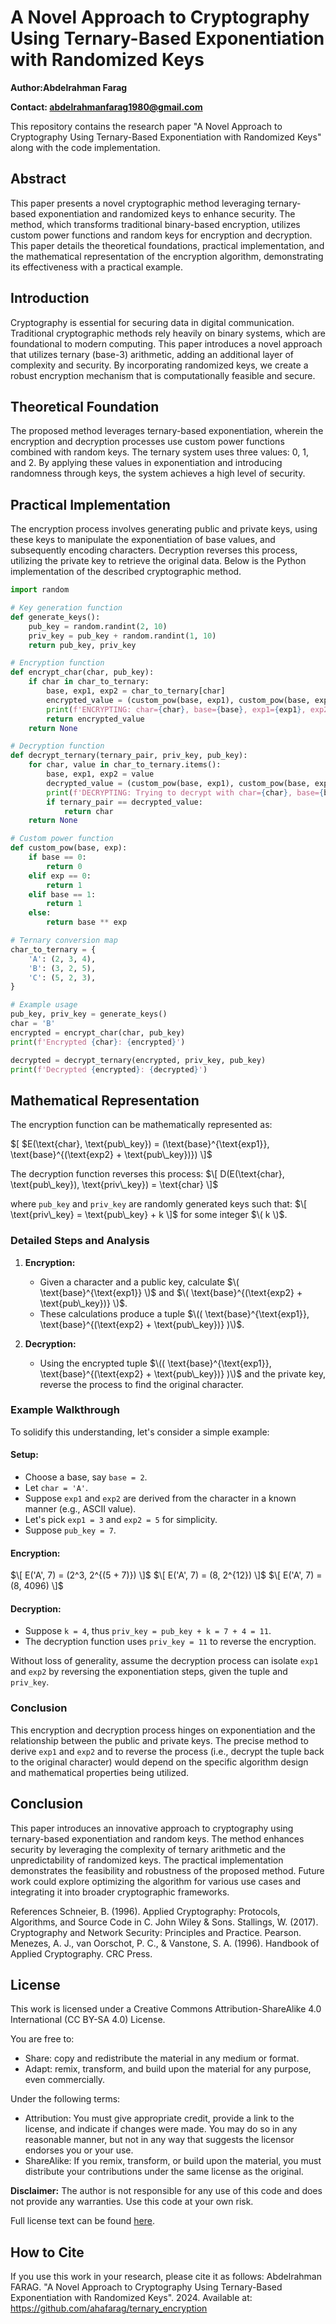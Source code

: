 # A Novel Approach to Cryptography Using Ternary-Based Exponentiation with Randomized Keys

**Author:Abdelrahman Farag**

**Contact: abdelrahmanfarag1980@gmail.com**

This repository contains the research paper "A Novel Approach to Cryptography Using Ternary-Based Exponentiation with Randomized Keys" along with the code implementation.

## Abstract
This paper presents a novel cryptographic method leveraging ternary-based exponentiation and randomized keys to enhance security. The method, which transforms traditional binary-based encryption, utilizes custom power functions and random keys for encryption and decryption. This paper details the theoretical foundations, practical implementation, and the mathematical representation of the encryption algorithm, demonstrating its effectiveness with a practical example.

## Introduction
Cryptography is essential for securing data in digital communication. Traditional cryptographic methods rely heavily on binary systems, which are foundational to modern computing. This paper introduces a novel approach that utilizes ternary (base-3) arithmetic, adding an additional layer of complexity and security. By incorporating randomized keys, we create a robust encryption mechanism that is computationally feasible and secure.

## Theoretical Foundation
The proposed method leverages ternary-based exponentiation, wherein the encryption and decryption processes use custom power functions combined with random keys. The ternary system uses three values: 0, 1, and 2. By applying these values in exponentiation and introducing randomness through keys, the system achieves a high level of security.

## Practical Implementation
The encryption process involves generating public and private keys, using these keys to manipulate the exponentiation of base values, and subsequently encoding characters. Decryption reverses this process, utilizing the private key to retrieve the original data. Below is the Python implementation of the described cryptographic method.

```python
import random

# Key generation function
def generate_keys():
    pub_key = random.randint(2, 10)
    priv_key = pub_key + random.randint(1, 10)
    return pub_key, priv_key

# Encryption function
def encrypt_char(char, pub_key):
    if char in char_to_ternary:
        base, exp1, exp2 = char_to_ternary[char]
        encrypted_value = (custom_pow(base, exp1), custom_pow(base, exp2 + pub_key))
        print(f'ENCRYPTING: char={char}, base={base}, exp1={exp1}, exp2={exp2}, pub_key={pub_key}, encrypted_value={encrypted_value}')
        return encrypted_value
    return None

# Decryption function
def decrypt_ternary(ternary_pair, priv_key, pub_key):
    for char, value in char_to_ternary.items():
        base, exp1, exp2 = value
        decrypted_value = (custom_pow(base, exp1), custom_pow(base, exp2 + pub_key))
        print(f'DECRYPTING: Trying to decrypt with char={char}, base={base}, exp1={exp1}, exp2={exp2}, priv_key={priv_key}, pub_key={pub_key}, decrypted_value={decrypted_value}')
        if ternary_pair == decrypted_value:
            return char
    return None

# Custom power function
def custom_pow(base, exp):
    if base == 0:
        return 0
    elif exp == 0:
        return 1
    elif base == 1:
        return 1
    else:
        return base ** exp

# Ternary conversion map
char_to_ternary = {
    'A': (2, 3, 4),
    'B': (3, 2, 5),
    'C': (5, 2, 3),
}

# Example usage
pub_key, priv_key = generate_keys()
char = 'B'
encrypted = encrypt_char(char, pub_key)
print(f'Encrypted {char}: {encrypted}')

decrypted = decrypt_ternary(encrypted, priv_key, pub_key)
print(f'Decrypted {encrypted}: {decrypted}')
```
## Mathematical Representation
The encryption function can be mathematically represented as:

$\[ $E(\text{char}, \text{pub\_key}) = (\text{base}^{\text{exp1}}, \text{base}^{(\text{exp2} + \text{pub\_key})}) \]$

The decryption function reverses this process:
$\[ D(E(\text{char}, \text{pub\_key}), \text{priv\_key}) = \text{char} \]$

where `pub_key` and `priv_key` are randomly generated keys such that:
$\[ \text{priv\_key} = \text{pub\_key} + k \]$
for some integer $\( k \)$.

### Detailed Steps and Analysis

1. **Encryption:**
   - Given a character and a public key, calculate $\( \text{base}^{\text{exp1}} \)$ and $\( \text{base}^{(\text{exp2} + \text{pub\_key})} \)$.
   - These calculations produce a tuple $\(( \text{base}^{\text{exp1}}, \text{base}^{(\text{exp2} + \text{pub\_key})} )\)$.

2. **Decryption:**
   - Using the encrypted tuple $\(( \text{base}^{\text{exp1}}, \text{base}^{(\text{exp2} + \text{pub\_key})} )\)$ and the private key, reverse the process to find the original character.

### Example Walkthrough

To solidify this understanding, let's consider a simple example:

#### Setup:
- Choose a base, say `base = 2`.
- Let `char = 'A'`.
- Suppose `exp1` and `exp2` are derived from the character in a known manner (e.g., ASCII value).
- Let's pick `exp1 = 3` and `exp2 = 5` for simplicity.
- Suppose `pub_key = 7`.

#### Encryption:
$\[ E('A', 7) = (2^3, 2^{(5 + 7)}) \]$
$\[ E('A', 7) = (8, 2^{12}) \]$
$\[ E('A', 7) = (8, 4096) \]$

#### Decryption:
- Suppose `k = 4`, thus `priv_key = pub_key + k = 7 + 4 = 11`.
- The decryption function uses `priv_key = 11` to reverse the encryption.

Without loss of generality, assume the decryption process can isolate `exp1` and `exp2` by reversing the exponentiation steps, given the tuple and `priv_key`.

### Conclusion

This encryption and decryption process hinges on exponentiation and the relationship between the public and private keys. The precise method to derive `exp1` and `exp2` and to reverse the process (i.e., decrypt the tuple back to the original character) would depend on the specific algorithm design and mathematical properties being utilized.


## Conclusion
This paper introduces an innovative approach to cryptography using ternary-based exponentiation and random keys. The method enhances security by leveraging the complexity of ternary arithmetic and the unpredictability of randomized keys. The practical implementation demonstrates the feasibility and robustness of the proposed method. Future work could explore optimizing the algorithm for various use cases and integrating it into broader cryptographic frameworks.

References
Schneier, B. (1996). Applied Cryptography: Protocols, Algorithms, and Source Code in C. John Wiley & Sons.
Stallings, W. (2017). Cryptography and Network Security: Principles and Practice. Pearson.
Menezes, A. J., van Oorschot, P. C., & Vanstone, S. A. (1996). Handbook of Applied Cryptography. CRC Press.

## License

This work is licensed under a Creative Commons Attribution-ShareAlike 4.0 International (CC BY-SA 4.0) License. 

You are free to:
- Share: copy and redistribute the material in any medium or format.
- Adapt: remix, transform, and build upon the material for any purpose, even commercially.

Under the following terms:
- Attribution: You must give appropriate credit, provide a link to the license, and indicate if changes were made. You may do so in any reasonable manner, but not in any way that suggests the licensor endorses you or your use.
- ShareAlike: If you remix, transform, or build upon the material, you must distribute your contributions under the same license as the original.

**Disclaimer:**
The author is not responsible for any use of this code and does not provide any warranties. Use this code at your own risk.

Full license text can be found [here](https://creativecommons.org/licenses/by-sa/4.0/legalcode).

## How to Cite

If you use this work in your research, please cite it as follows:
Abdelrahman FARAG. "A Novel Approach to Cryptography Using Ternary-Based Exponentiation with Randomized Keys". 2024. Available at: https://github.com/ahafarag/ternary_encryption
